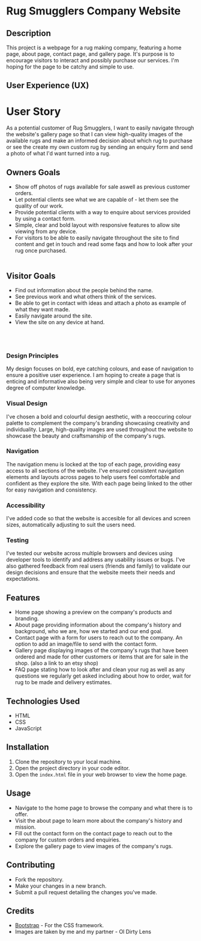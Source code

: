 # Rug Smugglers Company Website

## Description
This project is a webpage for a rug making company, featuring a home page, about page, contact page, and gallery page. It's purpose is to encourage visitors to interact and possibly purchase our services. I'm hoping for the page to be catchy and simple to use.


## User Experience (UX)


# User Story
As a potential customer of Rug Smugglers, I want to easily navigate through the website's gallery page so that I can view high-quality images of the available rugs and make an informed decision about which rug to purchase or see the create my own custom rug by sending an enquiry form and send a photo of what I'd want turned into a rug.


## Owners Goals
* Show off photos of rugs available for sale aswell as previous customer orders.
* Let potential clients see what we are capable of - let them see the quality of our work.
* Provide potential clients with a way to enquire about services provided by using a contact form.
* Simple, clear and bold layout with responsive features to allow site viewing from any device.
* For visitors to be able to easily navigate throughout the site to find content and get in touch and read some faqs and how to look after your rug once purchased.
<br><br>

## Visitor Goals   
* Find out information about the people behind the name.
* See previous work and what others think of the services.
* Be able to get in contact with ideas and attach a photo as example of what they want made.
* Easily navigate around the site.
* View the site on any device at hand.
<br><br>
<br>



### Design Principles
My design focuses on bold, eye catching colours, and ease of navigation to ensure a positive user experience. I am hoping to create a page that is enticing and informative also being very simple and clear to use for anyones degree of computer knowledge.

### Visual Design
I've chosen a bold and colourful design aesthetic, with a reoccuring colour palette to complement the company's branding showcasing creativity and individuality. Large, high-quality images are used throughout the website to showcase the beauty and craftsmanship of the company's rugs.

### Navigation
The navigation menu is locked at the top of each page, providing easy access to all sections of the website. I've ensured consistent navigation elements and layouts across pages to help users feel comfortable and confident as they explore the site. With each page being linked to the other for easy navigation and consistency.

### Accessibility
I've added code so that the website is accesible for all devices and screen sizes, automatically adjusting to suit the users need.


### Testing
I've tested our website across multiple browsers and devices using developer tools to identify and address any usability issues or bugs. I've also gathered feedback from real users (friends and family) to validate our design decisions and ensure that the website meets their needs and expectations.



## Features
- Home page showing a preview on the company's products and branding.
- About page providing information about the company's history and background, who we are, how we started and our end goal.
- Contact page with a form for users to reach out to the company. An option to add an image/file to send with the contact form.
- Gallery page displaying images of the company's rugs that have been ordered and made for other customers or items that are for sale in the shop. (also a link to an etsy shop)
- FAQ page stating how to look after and clean your rug as well as any questions we regularly get asked including about how to order, wait for rug to be made and delivery estimates.

## Technologies Used
- HTML
- CSS
- JavaScript

## Installation
1. Clone the repository to your local machine.
2. Open the project directory in your code editor.
3. Open the `index.html` file in your web browser to view the home page.

## Usage
- Navigate to the home page to browse the company and what there is to offer.
- Visit the about page to learn more about the company's history and mission.
- Fill out the contact form on the contact page to reach out to the company for custom orders and enquiries.
- Explore the gallery page to view images of the company's rugs.

## Contributing
- Fork the repository.
- Make your changes in a new branch.
- Submit a pull request detailing the changes you've made.

## Credits
- [Bootstrap](https://getbootstrap.com/) - For the CSS framework.
- Images are taken by me and my partner - Ol Dirty Lens
